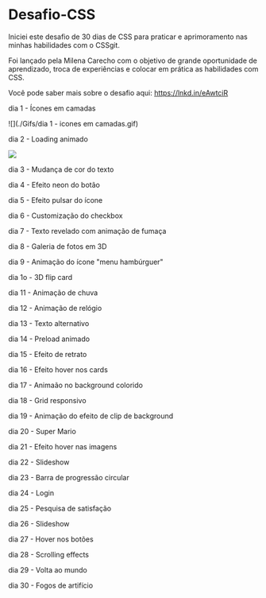 # Desafio-CSS

Iniciei este desafio de 30 dias de CSS para praticar e aprimoramento nas minhas habilidades com o CSSgit.

Foi lançado pela Milena Carecho com o objetivo de grande oportunidade de aprendizado, troca de experiências e colocar em prática as habilidades com CSS.

Você pode saber mais sobre o desafio aqui:
https://lnkd.in/eAwtciR

dia 1 - Ícones em camadas

![](./Gifs/dia 1 - icones em camadas.gif)

dia 2 - Loading animado

<img src=".Gifs/dia 2- loading animado.gif">

dia 3 - Mudança de cor do texto

dia 4 - Efeito neon do botão

dia 5 - Efeito pulsar do ícone

dia 6 - Customização do checkbox

dia 7 - Texto revelado com animação de fumaça

dia 8 - Galeria de fotos em 3D

dia 9 - Animação do ícone "menu hambúrguer"

dia 1o - 3D flip card

dia 11 - Animação de chuva

dia 12 - Animação de relógio

dia 13 - Texto alternativo

dia 14 - Preload animado

dia 15 - Efeito de retrato

dia 16 - Efeito hover nos cards

dia 17 - Animaão no background colorido

dia 18 - Grid responsivo

dia 19 - Animação do efeito de clip de background

dia 20 - Super Mario

dia 21 - Efeito hover nas imagens

dia 22 - Slideshow

dia 23 - Barra de progressão circular

dia 24 - Login

dia 25 - Pesquisa de satisfação

dia 26 - Slideshow

dia 27 - Hover nos botões

dia 28 - Scrolling effects

dia 29 - Volta ao mundo

dia 30 - Fogos de artifício
